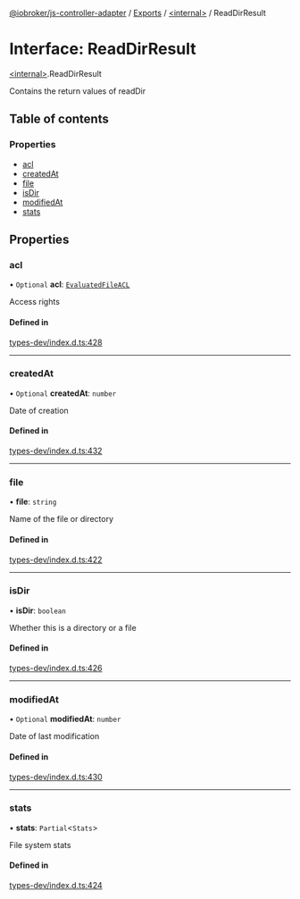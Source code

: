 [@iobroker/js-controller-adapter](../README.md) / [Exports](../modules.md) / [\<internal\>](../modules/internal_.md) / ReadDirResult

# Interface: ReadDirResult

[\<internal\>](../modules/internal_.md).ReadDirResult

Contains the return values of readDir

## Table of contents

### Properties

- [acl](internal_.ReadDirResult.md#acl)
- [createdAt](internal_.ReadDirResult.md#createdat)
- [file](internal_.ReadDirResult.md#file)
- [isDir](internal_.ReadDirResult.md#isdir)
- [modifiedAt](internal_.ReadDirResult.md#modifiedat)
- [stats](internal_.ReadDirResult.md#stats)

## Properties

### acl

• `Optional` **acl**: [`EvaluatedFileACL`](internal_.EvaluatedFileACL.md)

Access rights

#### Defined in

[types-dev/index.d.ts:428](https://github.com/ioBroker/ioBroker.js-controller/blob/165fc4c8/packages/types-dev/index.d.ts#L428)

___

### createdAt

• `Optional` **createdAt**: `number`

Date of creation

#### Defined in

[types-dev/index.d.ts:432](https://github.com/ioBroker/ioBroker.js-controller/blob/165fc4c8/packages/types-dev/index.d.ts#L432)

___

### file

• **file**: `string`

Name of the file or directory

#### Defined in

[types-dev/index.d.ts:422](https://github.com/ioBroker/ioBroker.js-controller/blob/165fc4c8/packages/types-dev/index.d.ts#L422)

___

### isDir

• **isDir**: `boolean`

Whether this is a directory or a file

#### Defined in

[types-dev/index.d.ts:426](https://github.com/ioBroker/ioBroker.js-controller/blob/165fc4c8/packages/types-dev/index.d.ts#L426)

___

### modifiedAt

• `Optional` **modifiedAt**: `number`

Date of last modification

#### Defined in

[types-dev/index.d.ts:430](https://github.com/ioBroker/ioBroker.js-controller/blob/165fc4c8/packages/types-dev/index.d.ts#L430)

___

### stats

• **stats**: `Partial`\<`Stats`\>

File system stats

#### Defined in

[types-dev/index.d.ts:424](https://github.com/ioBroker/ioBroker.js-controller/blob/165fc4c8/packages/types-dev/index.d.ts#L424)

